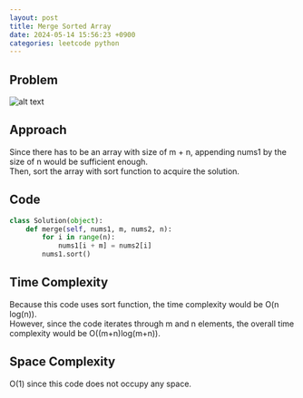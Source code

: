```yaml
---
layout: post
title: Merge Sorted Array
date: 2024-05-14 15:56:23 +0900
categories: leetcode python
---
```

## Problem
![alt text](/blog/public/img/MergeSortedArray.png)

## Approach
Since there has to be an array with size of m + n, appending nums1 by the size of n would be sufficient enough.  
Then, sort the array with sort function to acquire the solution.

## Code
```python
class Solution(object):
    def merge(self, nums1, m, nums2, n):
        for i in range(n):
            nums1[i + m] = nums2[i]
        nums1.sort()
```
## Time Complexity
Because this code uses sort function, the time complexity would be O(n log(n)).  
However, since the code iterates through m and n elements, the overall time complexity would be O((m+n)log(m+n)).

## Space Complexity
O(1) since this code does not occupy any space.